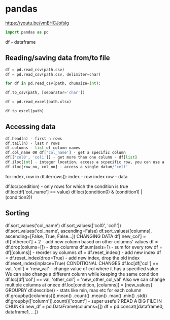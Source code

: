 # pandas
https://youtu.be/vmEHCJofslg  

```python
import pandas as pd
```
df - dataframe

## Reading/saving data from/to file
```python
df = pd.read_csv(path.csv)
df = pd.read_csv(path.csv, delimiter=char)

for df in pd.read_csv(path, chunsize=int):

df.to_csv(path, [separator='char'])

df = pd.read_excel(path.xlsx)

df.to_excel(path)
```

## Accessing data
```python
df.head(n) - first n rows
df.tail(n) - last n rows
df.columns - list of column names
df.col_name OR df['col_name'] - get a specific column
df[['col0', 'col1']] - get more than one column - df[list]
df.iloc[int] - integer location, access a scpecific row, you can use a range [i:j]
df.iloc[row_no, col_no] - access a single datum/'cell'
```

for index, row in df.iterrows():
index - row index
row - data

df.loc(condition) - only rows for which the condition is true
df.loc(df['col_name'] == value)
df.loc((condition0) & (condition1) | (condition2))

## Sorting 
df.sort_values('col_name')
df.sort_values(['col0', 'col1'])
df.sort_values('col_name', ascending=False)
df.sort_values([columns], ascending=[False, True, False...])
CHANGING DATA
df['new_col'] = df['othercol'] + 2 - add new column based on other columns' values
df = df.drop(colums=[]) - drop columns
df.sum(axis=1) - sum for every row
df = df[[colums]] - reorder by columns
df = df.reset_index() - add new index
df = df.reset_index(drop=True) - add new index, drop the old index
df.reset_index(inplace=True)
CONDITIONAL CHANGES
df.loc[df['col'] == val, 'col'] = 'new_val' - change value of col where it has a specified value
We can also change a different column while keeping the same condition
df.loc[df['col'] == val, 'other_col'] = 'new_other_col_val'
Also we can change multiple columns at onece
df.loc[condition, [columns]] = [new_values]
GROUPBY
df.describe() - stats like min, max etc for each column
df.groupby([column(s)]).mean()
.count()
.mean()
.max()
.min()
.std()
df.groupby(['column']).count()['count'] - super useful?
READ A BIG FILE IN CHUNKS
new_df = pd.DataFrame(columns=[])
df = pd.concat([dataframe0, dataframe1, ...])
